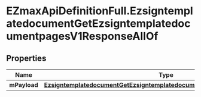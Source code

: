 # EZmaxApiDefinitionFull.EzsigntemplatedocumentGetEzsigntemplatedocumentpagesV1ResponseAllOf

## Properties

Name | Type | Description | Notes
------------ | ------------- | ------------- | -------------
**mPayload** | [**EzsigntemplatedocumentGetEzsigntemplatedocumentpagesV1ResponseMPayload**](EzsigntemplatedocumentGetEzsigntemplatedocumentpagesV1ResponseMPayload.md) |  | 


